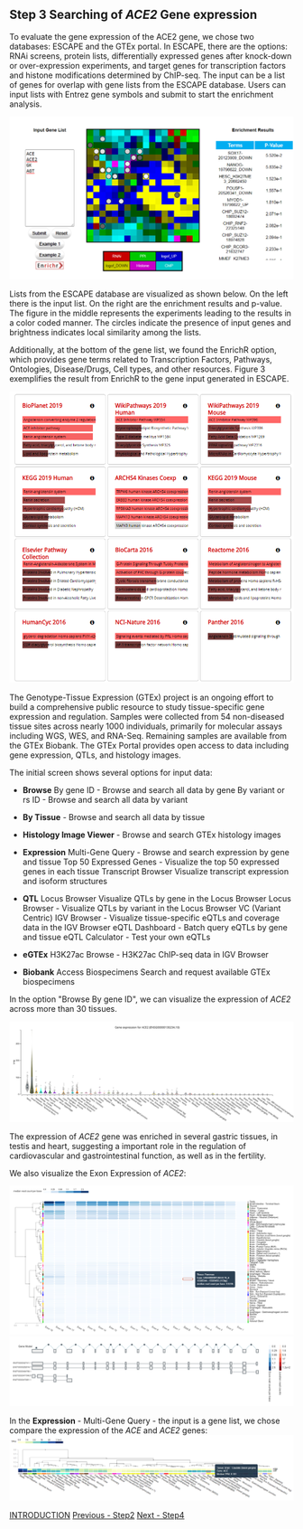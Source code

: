 ## Step 3 Searching of *ACE2* Gene expression

To evaluate the gene expression of the ACE2 gene, we chose two databases: ESCAPE and the GTEx portal. In ESCAPE, there are the options: RNAi screens, protein lists, differentially expressed genes after knock-down or over-expression experiments, and target genes for transcription factors and histone modifications determined by ChIP-seq. The input can be  a list of genes for overlap with gene lists from the ESCAPE database. Users can input lists with Entrez gene symbols and submit to start the enrichment analysis. 

<img src= "./images/escape-output.PNG"> 

Lists from the ESCAPE database are visualized as shown below. On the left there is the input list. On the right are the enrichment results and p-value. The figure in the middle represents the experiments leading to the results in a color coded manner. The circles indicate the presence of input genes and brightness indicates local similarity among the lists.

Additionally, at the bottom of the gene list, we found the EnrichR option, which provides gene terms related to Transcription Factors, Pathways, Ontologies, Disease/Drugs, Cell types, and other resources. Figure 3 exemplifies the result from EnrichR to the gene input generated in ESCAPE.


<img src= "./images/escape-enrichr.PNG"> 

The Genotype-Tissue Expression (GTEx) project is an ongoing effort to build a comprehensive public resource to study tissue-specific gene expression and regulation. Samples were collected from 54 non-diseased tissue sites across nearly 1000 individuals, primarily for molecular assays including WGS, WES, and RNA-Seq. Remaining samples are available from the GTEx Biobank. The GTEx Portal provides open access to data including gene expression, QTLs, and histology images.

The initial screen shows several options for input data:
* **Browse**  By gene ID - Browse and search all data by gene
              By variant or rs ID - Browse and search all data by variant
              
* **By Tissue** - 	Browse and search all data by tissue
* **Histology Image Viewer**	- Browse and search GTEx histology images
* **Expression** 
              Multi-Gene Query - Browse and search expression by gene and tissue
              Top 50 Expressed Genes - Visualize the top 50 expressed genes in each tissue
              Transcript Browser	Visualize transcript expression and isoform structures
* **QTL**
              Locus Browser	Visualize QTLs by gene in the Locus Browser
              Locus Browser - Visualize QTLs by variant in the Locus Browser VC (Variant Centric)
              IGV Browser	 - Visualize tissue-specific eQTLs and coverage data in the IGV Browser
              eQTL Dashboard	- Batch query eQTLs by gene and tissue
              eQTL Calculator	- Test your own eQTLs
* **eGTEx**
              H3K27ac	Browse - H3K27ac ChIP-seq data in IGV Browser
* **Biobank**
              Access Biospecimens	Search and request available GTEx biospecimens

In the option "Browse By gene ID", we can visualize the expression of *ACE2* across more than 30 tissues.

<img src= "./images/gene-exp-plot.svg"> 

The expression of *ACE2* gene was enriched in several gastric tissues, in testis and heart, suggesting a important role in the regulation of cardiovascular and gastrointestinal function, as well as in the fertility.

We also visualize the Exon Expression of *ACE2*:

<img src= "./images/gtex-exon-expression.PNG"> 
<img src= "./images/gtex-gene-model-exon.PNG"> 

In the **Expression** - Multi-Gene Query - the input is a gene list, we chose compare the expression of the *ACE* and *ACE2* genes:
<img src= "./images/gtex-multiquerygene.PNG"> 

[INTRODUCTION](./index.md)        [Previous - Step2](./page2.md)             [Next - Step4](./page4.md)
